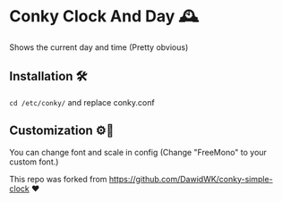 # Conky Clock And Day 🕰️
Shows the current day and time (Pretty obvious)
## Installation 🛠️
```cd /etc/conky/```
and replace conky.conf
## Customization ⚙️🎨
You can change font and scale in config (Change "FreeMono" to your custom font.)

This repo was forked from https://github.com/DawidWK/conky-simple-clock ❤️
